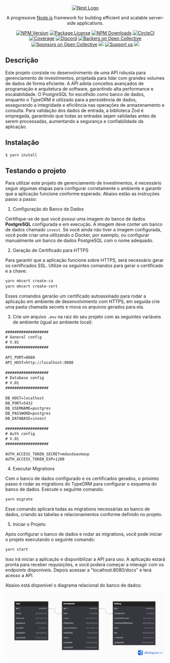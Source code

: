 <p align="center">
  <a href="http://nestjs.com/" target="blank"><img src="https://nestjs.com/img/logo-small.svg" width="200" alt="Nest Logo" /></a>
</p>

[circleci-image]: https://img.shields.io/circleci/build/github/nestjs/nest/master?token=abc123def456
[circleci-url]: https://circleci.com/gh/nestjs/nest

  <p align="center">A progressive <a href="http://nodejs.org" target="_blank">Node.js</a> framework for building efficient and scalable server-side applications.</p>
    <p align="center">
<a href="https://www.npmjs.com/~nestjscore" target="_blank"><img src="https://img.shields.io/npm/v/@nestjs/core.svg" alt="NPM Version" /></a>
<a href="https://www.npmjs.com/~nestjscore" target="_blank"><img src="https://img.shields.io/npm/l/@nestjs/core.svg" alt="Package License" /></a>
<a href="https://www.npmjs.com/~nestjscore" target="_blank"><img src="https://img.shields.io/npm/dm/@nestjs/common.svg" alt="NPM Downloads" /></a>
<a href="https://circleci.com/gh/nestjs/nest" target="_blank"><img src="https://img.shields.io/circleci/build/github/nestjs/nest/master" alt="CircleCI" /></a>
<a href="https://coveralls.io/github/nestjs/nest?branch=master" target="_blank"><img src="https://coveralls.io/repos/github/nestjs/nest/badge.svg?branch=master#9" alt="Coverage" /></a>
<a href="https://discord.gg/G7Qnnhy" target="_blank"><img src="https://img.shields.io/badge/discord-online-brightgreen.svg" alt="Discord"/></a>
<a href="https://opencollective.com/nest#backer" target="_blank"><img src="https://opencollective.com/nest/backers/badge.svg" alt="Backers on Open Collective" /></a>
<a href="https://opencollective.com/nest#sponsor" target="_blank"><img src="https://opencollective.com/nest/sponsors/badge.svg" alt="Sponsors on Open Collective" /></a>
  <a href="https://paypal.me/kamilmysliwiec" target="_blank"><img src="https://img.shields.io/badge/Donate-PayPal-ff3f59.svg"/></a>
    <a href="https://opencollective.com/nest#sponsor"  target="_blank"><img src="https://img.shields.io/badge/Support%20us-Open%20Collective-41B883.svg" alt="Support us"></a>
  <a href="https://twitter.com/nestframework" target="_blank"><img src="https://img.shields.io/twitter/follow/nestframework.svg?style=social&label=Follow"></a>
</p>
  <!--[![Backers on Open Collective](https://opencollective.com/nest/backers/badge.svg)](https://opencollective.com/nest#backer)
  [![Sponsors on Open Collective](https://opencollective.com/nest/sponsors/badge.svg)](https://opencollective.com/nest#sponsor)-->

## Descrição 

Este projeto consiste no desenvolvimento de uma API robusta para gerenciamento de investimentos, projetada para lidar com grandes volumes de dados de forma eficiente. A API adota conceitos avançados de programação e arquitetura de software, garantindo alta performance e escalabilidade. O PostgreSQL foi escolhido como banco de dados, enquanto o TypeORM é utilizado para a persistência de dados, assegurando a integridade e eficiência nas operações de armazenamento e consulta. Para validação dos dados de entrada, a biblioteca Zod é empregada, garantindo que todas as entradas sejam validadas antes de serem processadas, aumentando a segurança e confiabilidade da aplicação.

## Instalação

```bash
$ yarn install
```

## Testando o projeto

Para utilizar este projeto de gerenciamento de investimentos, é necessário seguir algumas etapas para configurar corretamente o ambiente e garantir que a aplicação funcione conforme esperado. Abaixo estão as instruções passo a passo:

1. Configuração do Banco de Dados

Certifique-se de que você possui uma imagem do banco de dados **PostgreSQL** configurada e em execução. A imagem deve conter um banco de dados chamado `invest`. Se você ainda não tiver a imagem configurada, você pode criar uma utilizando o Docker, por exemplo, ou configurar manualmente um banco de dados PostgreSQL com o nome adequado.

2. Geração de Certificado para HTTPS

Para garantir que a aplicação funcione sobre HTTPS, será necessário gerar os certificados SSL. Utilize os seguintes comandos para gerar o certificado e a chave:

```bash
yarn mkcert create-ca
yarn mkcert create-cert
```

Esses comandos gerarão um certificado autoassinado para rodar a aplicação em ambiente de desenvolvimento com HTTPS, em seguida crie uma pasta chamada secrets e mova os arquivos gerados para ela.

3. Crie um arquivo `.env` na raiz do seu projeto com as seguintes variáveis de ambiente (igual ao ambiente local):

```shell
###################
# General config
# V.01
###################

API_PORT=8080
API_HOST=http://localhost:8080

###################
# Database config
# V.01
###################

DB_HOST=localhost
DB_PORT=5432
DB_USERNAME=postgres
DB_PASSWORD=postgres
DB_DATABASE=invest

###################
# Auth config
# V.01
###################

AUTH_ACCESS_TOKEN_SECRET=mdasdaasmasp
AUTH_ACCESS_TOKEN_EXP=1200
```

4. Executar Migrations

Com o banco de dados configurado e os certificados gerados, o próximo passo é rodar as migrations do TypeORM para configurar o esquema do banco de dados. Execute o seguinte comando:

```bash
yarn migrate
```

Esse comando aplicará todas as migrations necessárias ao banco de dados, criando as tabelas e relacionamentos conforme definido no projeto.

5. Iniciar o Projeto

Após configurar o banco de dados e rodar as migrations, você pode iniciar o projeto executando o seguinte comando:

```bash
yarn start
```

Isso irá iniciar a aplicação e disponibilizar a API para uso. A aplicação estará pronta para receber requisições, e você poderá começar a interagir com os endpoints disponíveis. Depois acessar a "localhost:8080/docs" e terá acesso a API.

Abaixo está disponível o diagrama relacional do banco de dados:

![Modelo de banco de dados](assets/Banco%20de%20dados.png)